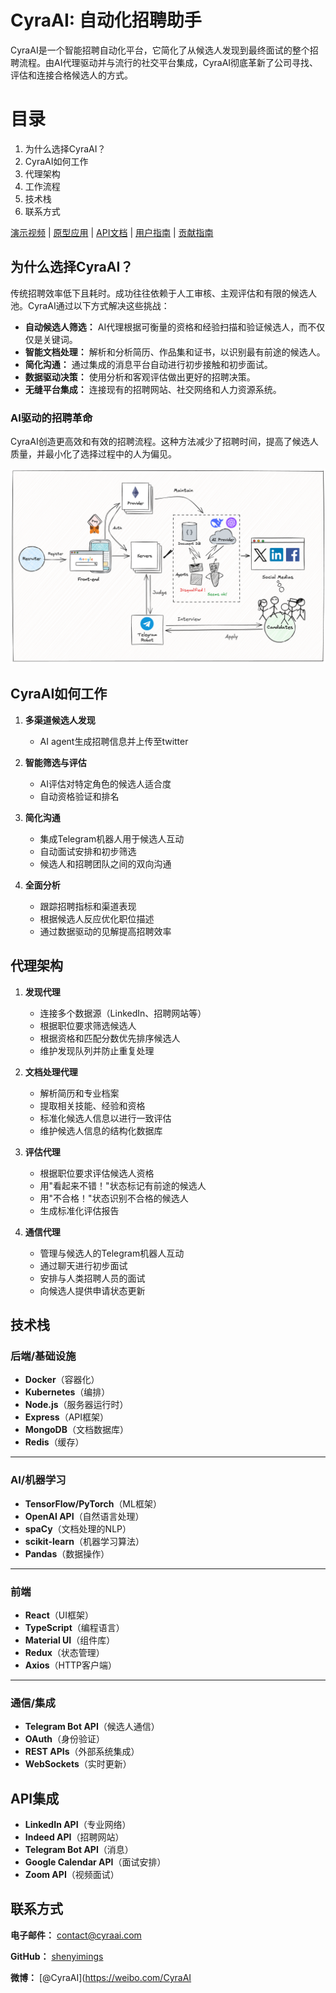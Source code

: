 # CyraAI: 自动化招聘助手

CyraAI是一个智能招聘自动化平台，它简化了从候选人发现到最终面试的整个招聘流程。由AI代理驱动并与流行的社交平台集成，CyraAI彻底革新了公司寻找、评估和连接合格候选人的方式。

# 目录

1. 为什么选择CyraAI？
2. CyraAI如何工作
3. 代理架构
4. 工作流程
5. 技术栈
6. 联系方式

[演示视频](#) | [原型应用](#) | [API文档](#) | [用户指南](#) | [贡献指南](#)

## 为什么选择CyraAI？

传统招聘效率低下且耗时。成功往往依赖于人工审核、主观评估和有限的候选人池。CyraAI通过以下方式解决这些挑战：

- **自动候选人筛选：** AI代理根据可衡量的资格和经验扫描和验证候选人，而不仅仅是关键词。
- **智能文档处理：** 解析和分析简历、作品集和证书，以识别最有前途的候选人。
- **简化沟通：** 通过集成的消息平台自动进行初步接触和初步面试。
- **数据驱动决策：** 使用分析和客观评估做出更好的招聘决策。
- **无缝平台集成：** 连接现有的招聘网站、社交网络和人力资源系统。

### AI驱动的招聘革命

CyraAI创造更高效和有效的招聘流程。这种方法减少了招聘时间，提高了候选人质量，并最小化了选择过程中的人为偏见。

![CyraAI工作流程](https://github.com/shenyimings/CyraAI/blob/main/assets/architecture.png)

## CyraAI如何工作

1. **多渠道候选人发现**
   - AI agent生成招聘信息并上传至twitter

2. **智能筛选与评估**
   - AI评估对特定角色的候选人适合度
   - 自动资格验证和排名

3. **简化沟通**
   - 集成Telegram机器人用于候选人互动
   - 自动面试安排和初步筛选
   - 候选人和招聘团队之间的双向沟通

4. **全面分析**
   - 跟踪招聘指标和渠道表现
   - 根据候选人反应优化职位描述
   - 通过数据驱动的见解提高招聘效率

## 代理架构

1. **发现代理**
   - 连接多个数据源（LinkedIn、招聘网站等）
   - 根据职位要求筛选候选人
   - 根据资格和匹配分数优先排序候选人
   - 维护发现队列并防止重复处理

2. **文档处理代理**
   - 解析简历和专业档案
   - 提取相关技能、经验和资格
   - 标准化候选人信息以进行一致评估
   - 维护候选人信息的结构化数据库

3. **评估代理**
   - 根据职位要求评估候选人资格
   - 用"看起来不错！"状态标记有前途的候选人
   - 用"不合格！"状态识别不合格的候选人
   - 生成标准化评估报告

4. **通信代理**
   - 管理与候选人的Telegram机器人互动
   - 通过聊天进行初步面试
   - 安排与人类招聘人员的面试
   - 向候选人提供申请状态更新

## 技术栈

### 后端/基础设施

   - **Docker**（容器化）
   - **Kubernetes**（编排）
   - **Node.js**（服务器运行时）
   - **Express**（API框架）
   - **MongoDB**（文档数据库）
   - **Redis**（缓存）

---

### AI/机器学习

   - **TensorFlow/PyTorch**（ML框架）
   - **OpenAI API**（自然语言处理）
   - **spaCy**（文档处理的NLP）
   - **scikit-learn**（机器学习算法）
   - **Pandas**（数据操作）

---

### 前端

   - **React**（UI框架）
   - **TypeScript**（编程语言）
   - **Material UI**（组件库）
   - **Redux**（状态管理）
   - **Axios**（HTTP客户端）

---

### 通信/集成

   - **Telegram Bot API**（候选人通信）
   - **OAuth**（身份验证）
   - **REST APIs**（外部系统集成）
   - **WebSockets**（实时更新）

## API集成

   - **LinkedIn API**（专业网络）
   - **Indeed API**（招聘网站）
   - **Telegram Bot API**（消息）
   - **Google Calendar API**（面试安排）
   - **Zoom API**（视频面试）

## 联系方式

**电子邮件：** contact@cyraai.com

**GitHub：** [shenyimings](https://github.com/shenyimings)

**微博：** [@CyraAI](https://weibo.com/CyraAI
